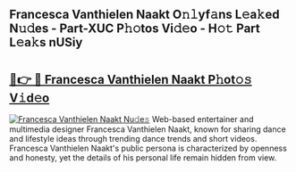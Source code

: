 ## Francesca Vanthielen Naakt O𝚗𝚕yf𝚊ns L𝚎a𝚔ed N𝚞𝚍es - Part-XUC P𝚑𝚘tos Vi𝚍𝚎o - H𝚘𝚝 Part L𝚎a𝚔s nUSiy

# <h2><a href="http://kf85pat.oniu.top/?m=Francesca+Vanthielen+Naakt">🔗👉 🔴 Francesca Vanthielen Naakt P𝚑ot𝚘𝚜 V𝚒d𝚎o</a></h2>

[![Francesca Vanthielen Naakt Nu𝚍e𝚜](https://i.imgur.com/0qMVB7G.gif)](http://kf85pat.oniu.top/?m=Francesca+Vanthielen+Naakt)
Web-based entertainer and multimedia designer Francesca Vanthielen Naakt, known for sharing dance and lifestyle ideas through trending dance trends and short videos. Francesca Vanthielen Naakt's public persona is characterized by openness and honesty, yet the details of his personal life remain hidden from view.  
